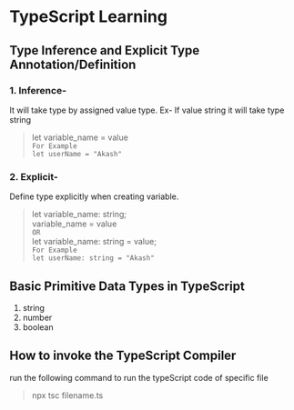 # TypeScript Learning

## Type Inference and Explicit Type Annotation/Definition

### 1. Inference-

It will take type by assigned value type. Ex- If value string it will take type string

> let variable_name = value  
> `For Example`  
> `let userName = "Akash"`

### 2. Explicit-

Define type explicitly when creating variable.

> let variable_name: string;  
> variable_name = value  
> `OR`  
> let variable_name: string = value;  
> `For Example`  
> `let userName: string = "Akash"`

## Basic Primitive Data Types in TypeScript

1. string
2. number
3. boolean

## How to invoke the TypeScript Compiler

run the following command to run the typeScript code of specific file

> npx tsc filename.ts


